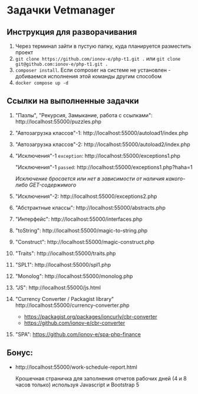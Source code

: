 # Задачки Vetmanager

## Инструкция для разворачивания

1. Через терминал зайти в пустую папку, куда планируется разместить проект
2. `git clone https://github.com/ionov-e/php-t1.git .` или `git clone git@github.com:ionov-e/php-t1.git .`
3. `composer install`. Если composer на системе не установлен - добиваемся исполнения этой команды другим способом
4. `docker compose up -d`


## Ссылки на выполненные задачки

1. "Пазлы", "Рекурсия, Замыкание, работа с ссылками": http://localhost:55000/puzzles.php
2. "Автозагрузка классов"-1: http://localhost:55000/autoload1/index.php
3. "Автозагрузка классов"-2: http://localhost:55000/autoload2/index.php
4. "Исключения"-1 `exception`: http://localhost:55000/exceptions1.php

   "Исключения"-1 `passed`: http://localhost:55000/exceptions1.php?haha=1

   _Исключение бросается или нет в зависимости от наличия какого-либо GET-содержимого_
5. "Исключения"-2: http://localhost:55000/exceptions2.php
6. "Абстрактные классы": http://localhost:55000/abstracts.php
7. "Интерфейс": http://localhost:55000/interfaces.php
8. "toString": http://localhost:55000/magic-to-string.php
9. "Construct": http://localhost:55000/magic-construct.php
10. "Traits": http://localhost:55000/traits.php
11. "SPL1": http://localhost:55000/spl1.php
12. "Monolog": http://localhost:55000/monolog.php
13. "JS": http://localhost:55000/js.html
14. "Currency Converter / Packagist library" http://localhost:55000/currency-converter.php
    - https://packagist.org/packages/ioncurly/cbr-converter
    - https://github.com/ionov-e/cbr-converter
15. "SPA": https://github.com/ionov-e/spa-php-finance

## Бонус:
- http://localhost:55000/work-schedule-report.html
   
   Крошечная страничка для заполнения отчетов рабочих дней (4 и 8 часов только) используя Javascript и Bootstrap 5
